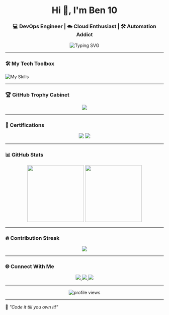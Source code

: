 <h1 align="center">Hi 👋, I'm Ben 10</h1>

<h3 align="center">💻 DevOps Engineer | ☁️ Cloud Enthusiast | 🛠️ Automation Addict</h3>



<p align="center">

<img src="https://readme-typing-svg.demolab.com?font=Fira+Code&size=24&pause=1000&color=58A6FF&center=true&vCenter=true&width=600&lines=%E2%80%8BDevOps+%7C+Cloud+%7C+Automation%E2%80%8B;%E2%80%8BBuilding+CI%2FCD+pipelines+like+a+ninja%E2%80%8B;%E2%80%8BAlways+learning+new+technologies%E2%80%8B" alt="Typing SVG" />

</p>



---



### 🛠️ My Tech Toolbox



![My Skills](https://skillicons.dev/icons?i=aws,gcp,docker,kubernetes,jenkins,terraform,ansible,prometheus,grafana,git,github,linux,bash,java,python,nginx,spring,nestjs,nextjs,typescript,postgres,django,vim)


---



### 🏆 GitHub Trophy Cabinet



<p align="center">

<img src="https://github-profile-trophy.vercel.app/?username=jessiebrownleo&theme=tokyonight&no-bg=true&no-frame=true&row=1&margin-w=10" />

</p>



---

### 🏅 Certifications

<p align="center">
  <img src="https://img.shields.io/badge/AWS-Cloud_Practitioner-232F3E?style=for-the-badge&logo=amazonaws&logoColor=white" />
  <img src="https://img.shields.io/badge/Linux-Foundation-0078D6?style=for-the-badge&logo=linux&logoColor=white" />
</p>

---

### 📊 GitHub Stats



<p align="center">

<img src="https://github-readme-stats.vercel.app/api?username=jessiebrownleo&show_icons=true&theme=radical&hide_border=true" height="180"/>

<img src="https://github-readme-stats.vercel.app/api/top-langs/?username=jessiebrownleo&layout=compact&theme=radical&hide_border=true" height="180"/>

</p>



---



### 🔥 Contribution Streak



<p align="center">

<img src="https://github-readme-streak-stats.herokuapp.com/?user=jessiebrownleo&theme=tokyonight&hide_border=true"/>

</p>



---



### 🌐 Connect With Me



<p align="center">

<a href="https://facebook.com/on.soben.devops" target="_blank">

<img src="https://img.shields.io/badge/Facebook-1877F2?style=for-the-badge&logo=facebook&logoColor=white" />

</a>

<a href="https://t.me/onsoben" target="_blank">

<img src="https://img.shields.io/badge/Telegram-26A5E4?style=for-the-badge&logo=telegram&logoColor=white" />

</a>

<a href="mailto:onsoben.dev@gmail.com">
<img src="https://img.shields.io/badge/Gmail-red?style=for-the-badge&logo=gmail&logoColor=white" />
</a>

</p>



---



<p align="center">

<img src="https://komarev.com/ghpvc/?username=jessiebrownleo&label=Profile+Views&color=0e75b6&style=flat" alt="profile views" />

</p>



---



<p align="center">

🧠 *"Code it till you own it!"*

</p>


